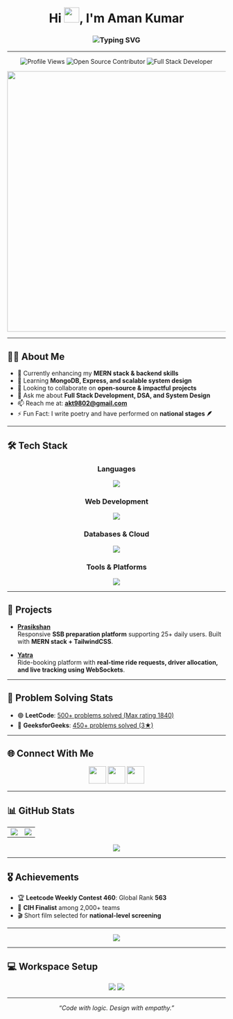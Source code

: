 <h1 align="center">Hi <img src="https://raw.githubusercontent.com/Tarikul-Islam-Anik/Animated-Fluent-Emojis/master/Emojis/Hand%20gestures/Waving%20Hand%20Medium-Light%20Skin%20Tone.png" width="35" height="35" />, I'm Aman Kumar</h1>

<h3 align="center">
  <img src="https://readme-typing-svg.demolab.com?font=Fira+Code&weight=500&pause=1000&color=4DF7C3&center=true&vCenter=true&width=600&lines=Full+Stack+Developer;Problem+Solver+%7C+800%2B+DSA+Problems;MERN+Stack+Enthusiast;Clean+Design+%7C+Impactful+Projects" alt="Typing SVG" />
</h3>

---

<p align="center">
  <img src="https://komarev.com/ghpvc/?username=akt9802&label=Profile%20views&color=0e75b6&style=flat" alt="Profile Views" />
  <img src="https://img.shields.io/badge/Open%20Source-Contributor-success" alt="Open Source Contributor">
  <img src="https://img.shields.io/badge/Full%20Stack-Developer-blue" alt="Full Stack Developer">
</p>

<div align="center">
  <img src="https://camo.githubusercontent.com/4d9f5ecceb711eec6e2018f38a5677dc657c9738d4a65ba3b928c41c0a45b439/68747470733a2f2f6d69726f2e6d656469756d2e636f6d2f6d61782f313336302f302a37513379765349765f7430696f4a2d5a2e676966" width="600"/>
</div>

---

## 👨‍💻 About Me  

- 🔭 Currently enhancing my **MERN stack & backend skills**  
- 🌱 Learning **MongoDB, Express, and scalable system design**  
- 👯 Looking to collaborate on **open-source & impactful projects**  
- 💬 Ask me about **Full Stack Development, DSA, and System Design**  
- 📫 Reach me at: **akt9802@gmail.com**  
- ⚡ Fun Fact: I write poetry and have performed on **national stages 🪶**  

---

## 🛠️ Tech Stack  

<div align="center">

### Languages  
<img src="https://skillicons.dev/icons?i=cpp,python,js,java,ts" />

### Web Development  
<img src="https://skillicons.dev/icons?i=html,css,react,nodejs,express,tailwind,bootstrap" />

### Databases & Cloud  
<img src="https://skillicons.dev/icons?i=mongodb,mysql,vercel" />

### Tools & Platforms  
<img src="https://skillicons.dev/icons?i=git,github,postman,figma,linux,vscode" />

</div>

---

## 🚀 Projects  

- **[Prasikshan](https://github.com/akt9802/Prasikshan)**  
  Responsive **SSB preparation platform** supporting 25+ daily users. Built with **MERN stack + TailwindCSS**.  

- **[Yatra](https://github.com/akt9802/Yatra)**  
  Ride-booking platform with **real-time ride requests, driver allocation, and live tracking using WebSockets**.  

---

## 🧩 Problem Solving Stats  

- 🟢 **LeetCode**: [500+ problems solved (Max rating 1840)](https://leetcode.com/u/akt9802/)  
- 🔵 **GeeksforGeeks**: [450+ problems solved (3★)](https://www.geeksforgeeks.org/user/akt9u492/)  

---

## 🌐 Connect With Me  

<div align="center">
  <a href="https://www.linkedin.com/in/aman931120/"><img src="https://skillicons.dev/icons?i=linkedin" height="40"/></a>
<!--   <a href="https://github.com/akt9802"><img src="https://skillicons.dev/icons?i=github" height="40"/></a> -->
  <a href="mailto:amanthakur8952@iiitmanipur.ac.in"><img src="https://skillicons.dev/icons?i=gmail" height="40"/></a>
  <a href="https://instagram.com/whos.thakur"><img src="https://skillicons.dev/icons?i=instagram" height="40"/></a>
</div>

---

## 📊 GitHub Stats  

<div align="center">
  <table>
    <tr>
      <td><img src="https://github-readme-stats.vercel.app/api?username=akt9802&show_icons=true&theme=algolia&count_private=true"/></td>
      <td><img src="https://github-readme-stats.vercel.app/api/top-langs?username=akt9802&layout=compact&theme=algolia"/></td>
    </tr>
  </table>

  <img src="https://github-readme-streak-stats.herokuapp.com/?user=akt9802&theme=algolia"/>
</div>

---

## 🎖️ Achievements  

- 🏆 **Leetcode Weekly Contest 460**: Global Rank **563**  
- 🥇 **CIH Finalist** among 2,000+ teams  
- 🎬 Short film selected for **national-level screening**  

---

<div align="center">
  <img src="https://github.com/akt9802/akt9802/blob/output/github-snake-dark.svg" />
</div>

---

## 💻 Workspace Setup  

<div align="center">
  <img src="https://img.shields.io/badge/Editor-VS_Code-blue?logo=visualstudiocode" />
  <img src="https://img.shields.io/badge/OS-Linux-informational?logo=linux" />
</div>

---

<p align="center"><i>“Code with logic. Design with empathy.”</i></p>
